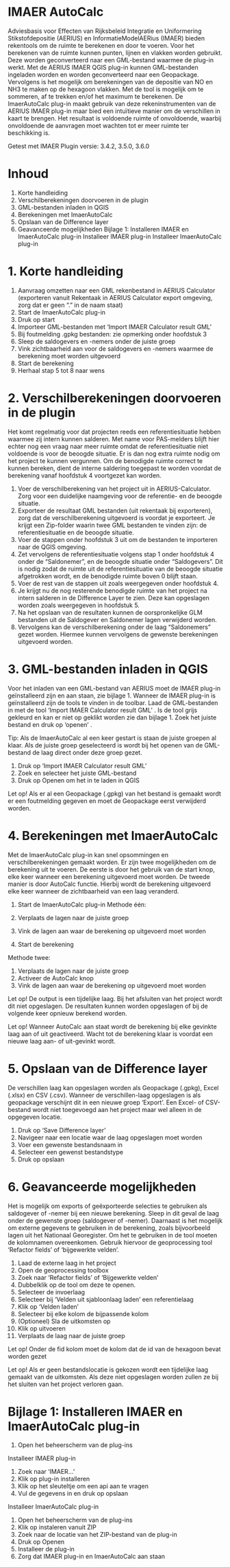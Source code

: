 # IMAER AutoCalc
Adviesbasis voor Effecten van Rijksbeleid Integratie en Uniformering Stikstofdepositie (AERIUS) en InformatieModelAERius (IMAER) bieden rekentools om de ruimte te berekenen en door te voeren. Voor het berekenen van de ruimte kunnen punten, lijnen en vlakken worden gebruikt. Deze worden geconverteerd naar een GML-bestand waarmee de plug-in werkt. Met de AERIUS IMAER QGIS plug-in kunnen GML-bestanden ingeladen worden en worden geconverteerd naar een Geopackage. Vervolgens is het mogelijk om berekeningen van de depositie van NO en NH3 te maken op de hexagoon vlakken. Met de tool is mogelijk om te sommeren, af te trekken en/of het maximum te berekenen. De ImaerAutoCalc plug-in maakt gebruik van deze rekeninstrumenten van de AERIUS IMAER plug-in maar bied een intuïtieve manier om de verschillen in kaart te brengen. Het resultaat is voldoende ruimte of onvoldoende, waarbij onvoldoende de aanvragen moet wachten tot er meer ruimte ter beschikking is.

Getest met IMAER Plugin versie: 3.4.2, 3.5.0, 3.6.0

# Inhoud
1.	Korte handleiding	
2.	Verschilberekeningen doorvoeren in de plugin
3.	GML-bestanden inladen in QGIS
4.	Berekeningen met ImaerAutoCalc
5.	Opslaan van de Difference layer
6.	Geavanceerde mogelijkheden
Bijlage 1: Installeren IMAER en ImaerAutoCalc plug-in
  Installeer IMAER plug-in
  Installeer ImaerAutoCalc plug-in

# 1.	Korte handleiding
1.	Aanvraag omzetten naar een GML rekenbestand in AERIUS Calculator (exporteren vanuit Rekentaak in AERIUS Calculator export omgeving, zorg dat er geen “.” in de naam staat)
2.  Start de ImaerAutoCalc plug-in
3.	Druk op start
4.	Importeer GML-bestanden met ‘Import IMAER Calculator result GML’ 
5.	Bij foutmelding .gpkg bestanden: zie opmerking onder hoofdstuk 3
6.	Sleep de saldogevers en -nemers onder de juiste groep 
7.  Vink zichtbaarheid aan voor de saldogevers en -nemers waarmee de berekening moet worden uitgevoerd 
8.	Start de berekening 
9.	Herhaal stap 5 tot 8 naar wens

# 2.	Verschilberekeningen doorvoeren in de plugin
Het komt regelmatig voor dat projecten reeds een referentiesituatie hebben waarmee zij intern kunnen salderen. Met name voor PAS-melders blijft hier echter nog een vraag naar meer ruimte omdat de referentiesituatie niet voldoende is voor de beoogde situatie. Er is dan nog extra ruimte nodig om het project te kunnen vergunnen. Om de benodigde ruimte correct te kunnen bereken, dient de interne saldering toegepast te worden voordat de berekening vanaf hoofdstuk 4 voortgezet kan worden. 

1.	Voer de verschilberekening van het project uit in AERIUS-Calculator. Zorg voor een duidelijke naamgeving voor de referentie- en de beoogde situatie. 
2.	Exporteer de resultaat GML bestanden (uit rekentaak bij exporteren), zorg dat de verschilberekening uitgevoerd is voordat je exporteert. Je krijgt een Zip-folder waarin twee GML bestanden te vinden zijn: de referentiesituatie en de beoogde situatie. 
3.	Voer de stappen onder hoofdstuk 3 uit om de bestanden te importeren naar de QGIS omgeving. 
4.	Zet vervolgens de referentiesituatie volgens stap 1 onder hoofdstuk 4 onder de “Saldonemer”, en de beoogde situatie onder “Saldogevers”. Dit is nodig zodat de ruimte uit de referentiesituatie van de beoogde situatie afgetrokken wordt, en de benodigde ruimte boven 0 blijft staan.  
5.	Voer de rest van de stappen uit zoals weergegeven onder hoofdstuk 4. 
6.	Je krijgt nu de nog resterende benodigde ruimte van het project na intern salderen in de Difference Layer te zien. Deze kan opgeslagen worden zoals weergegeven in hoofdstuk 5. 
7.	Na het opslaan van de resultaten kunnen de oorspronkelijke GLM bestanden uit de Saldogever en Saldonemer lagen verwijderd worden. 
8.	Vervolgens kan de verschilberekening onder de laag “Saldonemers” gezet worden. Hiermee kunnen vervolgens de gewenste berekeningen uitgevoerd worden.


# 3.	GML-bestanden inladen in QGIS
  
Voor het inladen van een GML-bestand van AERIUS moet de IMAER plug-in geïnstalleerd zijn en aan staan, zie bijlage 1. Wanneer de IMAER plug-in is geïnstalleerd zijn de tools te vinden in de toolbar. Laad de GML-bestanden in met de tool ‘Import IMAER Calculator result GML’  . Is de tool grijs gekleurd en kan er niet op geklikt worden zie dan bijlage 1. Zoek het juiste bestand   en druk op ‘openen’  .

Tip: Als de ImaerAutoCalc al een keer gestart is staan de juiste groepen al klaar. Als de juiste groep geselecteerd is wordt bij het openen van de GML-bestand de laag direct onder deze groep gezet.

1.  Druk op ‘Import IMAER Calculator result GML’
2.	Zoek en selecteer het juiste GML-bestand
3.	Druk op Openen om het in te laden in QGIS

Let op! Als er al een Geopackage (.gpkg) van het bestand is gemaakt wordt er een foutmelding gegeven en moet de Geopackage eerst verwijderd worden.

# 4.	Berekeningen met ImaerAutoCalc
Met de ImaerAutoCalc plug-in kan snel opsommingen en verschilberekeningen gemaakt worden. Er zijn twee mogelijkheden om de berekening uit te voeren. De eerste is door het gebruik van de start knop, elke keer wanneer een berekening uitgevoerd moet worden. De tweede manier is door AutoCalc functie. Hierbij wordt de berekening uitgevoerd elke keer wanneer de zichtbaarheid van een laag veranderd.

1.  Start de ImaerAutoCalc plug-in
Methode één:

1.  Verplaats de lagen naar de juiste groep
2.	Vink de lagen aan waar de berekening op uitgevoerd moet worden
3.	Start de berekening

Methode twee:
1.	Verplaats de lagen naar de juiste groep
2.	Activeer de AutoCalc knop  
3.	Vink de lagen aan waar de berekening op uitgevoerd moet worden

Let op! De output is een tijdelijke laag. Bij het afsluiten van het project wordt dit niet opgeslagen. De resultaten kunnen worden opgeslagen of bij de volgende keer opnieuw berekend worden.

Let op! Wanneer AutoCalc aan staat wordt de berekening bij elke gevinkte laag aan of uit geactiveerd. Wacht tot de berekening klaar is voordat een nieuwe laag aan- of uit-gevinkt wordt. 

# 5.	Opslaan van de Difference layer
De verschillen laag kan opgeslagen worden als Geopackage (.gpkg), Excel (.xlsx) en CSV (.csv). Wanneer de verschillen-laag opgeslagen is als geopackage verschijnt dit in een nieuwe groep ‘Export’. Een Excel- of CSV-bestand wordt niet toegevoegd aan het project maar wel alleen in de opgegeven locatie.

1.	Druk op ‘Save Difference layer’
2.	Navigeer naar een locatie waar de laag opgeslagen moet worden
3.	Voer een gewenste bestandsnaam in
4.	Selecteer een gewenst bestandstype
5.	Druk op opslaan

# 6.	Geavanceerde mogelijkheden
Het is mogelijk om exports of geëxporteerde selecties te gebruiken als saldogever of -nemer bij een nieuwe berekening. Sleep in dit geval de laag onder de gewenste groep (saldogever of -nemer). Daarnaast is het mogelijk om externe gegevens te gebruiken in de berekening, zoals bijvoorbeeld lagen uit het Nationaal Georegister. Om het te gebruiken in de tool moeten de kolomnamen overeenkomen. Gebruik hiervoor de geoprocessing tool ‘Refactor fields’ of ‘bijgewerkte velden’.

1.	Laad de externe laag in het project
2.	Open de geoprocessing toolbox
3.	Zoek naar ‘Refactor fields’ of ‘Bijgewerkte velden’
4.	Dubbelklik op de tool om deze te openen.
5.	Selecteer de invoerlaag
6.	Selecteer bij ‘Velden uit sjabloonlaag laden’ een referentielaag 
7.	Klik op ‘Velden laden’
8.	Selecteer bij elke kolom de bijpassende kolom
9.	(Optioneel) Sla de uitkomsten op
10.	Klik op uitvoeren
11.	Verplaats de laag naar de juiste groep

Let op! Onder de fid kolom moet de kolom dat de id van de hexagoon bevat worden gezet

Let op! Als er geen bestandslocatie is gekozen wordt een tijdelijke laag gemaakt van de uitkomsten. Als deze niet opgeslagen worden zullen ze bij het sluiten van het project verloren gaan.

# Bijlage 1: Installeren IMAER en ImaerAutoCalc plug-in
1.	Open het beheerscherm van de plug-ins

Installeer IMAER plug-in
1.	Zoek naar ‘IMAER...’
2.	Klik op plug-in installeren
3.  Klik op het sleuteltje om een api aan te vragen
4.	Vul de gegevens in en druk op opslaan

Installeer ImaerAutoCalc plug-in
1.	Open het beheerscherm van de plug-ins
2.	Klik op instaleren vanuit ZIP
3.	Zoek naar de locatie van het ZIP-bestand van de plug-in
4.	Druk op Openen 
5.	Installeer de plug-in
6.	Zorg dat IMAER plug-in en ImaerAutoCalc aan staan



